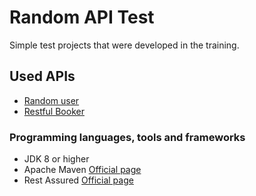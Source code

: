 # Random API Test
 Simple test projects that were developed in the training.

## Used APIs

* <a href="https://randomuser.me">Random user</a>
* <a href="https://restful-booker.herokuapp.com/apidoc/index.html">Restful Booker</a>

### Programming languages, tools and frameworks

* JDK 8 or higher
* Apache Maven <a href="https://maven.apache.org/download.cgi" target="_blank">Official page</a>
* Rest Assured <a href="https://rest-assured.io/" target="_blank">Official page</a>
